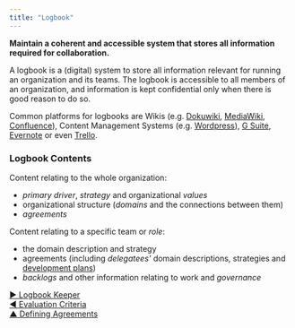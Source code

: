 ```yaml
---
title: "Logbook"
---
```



**Maintain a coherent and accessible system that stores all information required for collaboration.**

A logbook is a (digital) system to store all information relevant for running an organization and its teams. The logbook is accessible to all members of an organization, and information is kept confidential only when there is good reason to do so.

Common platforms for logbooks are Wikis (e.g. [Dokuwiki](https://www.dokuwiki.org/), [MediaWiki](https://www.mediawiki.org/), [Confluence](https://www.atlassian.com/software/confluence)), Content Management Systems (e.g. [Wordpress](https://wordpress.org/)), [G Suite](https://gsuite.google.com), [Evernote](https://evernote.com/business) or even [Trello](https://trello.com/).

### Logbook Contents

Content relating to the whole organization: 

-   <dfn data-info="Primary Driver: The primary driver for a domain is the main driver that people who account for that domain respond to.">primary driver</dfn>, <dfn data-info="Strategy: A high level approach for how people will create value to successfully account for a domain.">strategy</dfn> and organizational <dfn data-info="Values: Valued principles that guide behavior. Not to be confused with &quot;value&quot; (singular) in the context of a driver.">values</dfn>
-   organizational structure (<dfn data-info="Domain: A distinct area of influence, activity and decision making within an organization.">domains</dfn> and the connections between them)
-   <dfn data-info="Agreement: An agreed upon guideline, process, protocol or policy designed to guide the flow of value.">agreements</dfn> 

Content relating to a specific team or <dfn data-info="Role: A domain that is delegated to an individual.">role</dfn>: 

-   the domain description and strategy
-   agreements (including <dfn data-info="Delegatee: An individual or group accepting accountability for a domain delegated to them.">delegatees'</dfn> domain descriptions, strategies and [development plans](development-plan.html))
-   <dfn data-info="Backlog: A list of (often prioritized) uncompleted work items (deliverables), or (drivers) that need to be addressed.">backlogs</dfn> and other information relating to work and <dfn data-info="Governance: The act of setting objectives, and making and evolving decisions that guide people towards achieving them.">governance</dfn>



[&#9654; Logbook Keeper](logbook-keeper.html)<br/>[&#9664; Evaluation Criteria](evaluation-criteria.html)<br/>[&#9650; Defining Agreements](defining-agreements.html)


